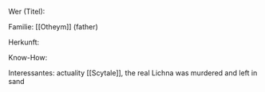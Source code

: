 Wer (Titel):

Familie: [[Otheym]] (father)

Herkunft:

Know-How:

Interessantes: actuality [[Scytale]], the real Lichna was murdered and left in sand

